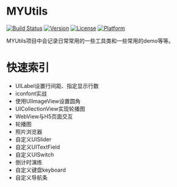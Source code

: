 # MYUtils

[![Build Status](https://travis-ci.org/sunjinshuai/MYUtils.svg?branch=master)](https://travis-ci.org/sunjinshuai/MYUtils/)
[![Version](https://img.shields.io/cocoapods/v/MYUtils.svg?style=flat)](http://cocoapods.org/pods/MYUtils)
[![License](https://img.shields.io/cocoapods/l/MYUtils.svg?style=flat)](http://cocoapods.org/pods/MYUtils)
[![Platform](https://img.shields.io/cocoapods/p/MYUtils.svg?style=flat)](http://cocoapods.org/pods/MYUtils)

MYUtils项目中会记录日常常用的一些工具类和一些常用的demo等等。

# 快速索引

* UILabel设置行间距、指定显示行数
* iconfont实战
* 使用UIImageView设置圆角
* UICollectionView实现轮播图
* WebView与H5页面交互
* 轮播图
* 照片浏览器
* 自定义UISlider
* 自定义UITextField
* 自定义UISwitch
* 倒计时演练
* 自定义键盘keyboard
* 自定义导航条
